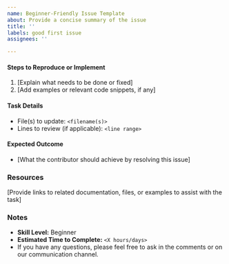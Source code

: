 ```yaml
---
name: Beginner-Friendly Issue Template
about: Provide a concise summary of the issue
title: ''
labels: good first issue
assignees: ''

---
```


#### Steps to Reproduce or Implement
1. [Explain what needs to be done or fixed]
2. [Add examples or relevant code snippets, if any]

#### Task Details
- File(s) to update: `<filename(s)>`
- Lines to review (if applicable): `<line range>`

#### Expected Outcome
- [What the contributor should achieve by resolving this issue]

### Resources
[Provide links to related documentation, files, or examples to assist with the task]

### Notes
- **Skill Level:** Beginner
- **Estimated Time to Complete:** `<X hours/days>`
- If you have any questions, please feel free to ask in the comments or on our communication channel.
